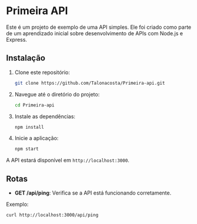 # Primeira API

Este é um projeto de exemplo de uma API simples. Ele foi criado como parte de um aprendizado inicial sobre desenvolvimento de APIs com Node.js e Express.

## Instalação

1. Clone este repositório:

    ```bash
    git clone https://github.com/Talonacosta/Primeira-api.git
    ```

2. Navegue até o diretório do projeto:

    ```bash
    cd Primeira-api
    ```

3. Instale as dependências:

    ```bash
    npm install
    ```

4. Inicie a aplicação:

    ```bash
    npm start
    ```

A API estará disponível em `http://localhost:3000`.

## Rotas

- **GET /api/ping**: Verifica se a API está funcionando corretamente.

Exemplo:

```bash
curl http://localhost:3000/api/ping